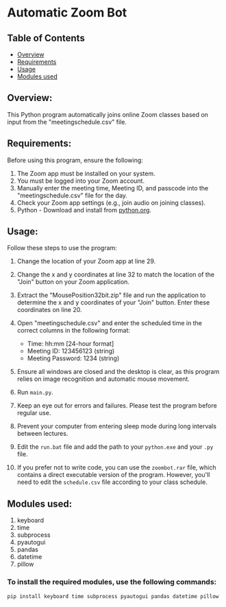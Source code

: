 # Automatic Zoom Bot

## Table of Contents
- [Overview](#Overview)
- [Requirements](#Requirements)
- [Usage](#Usage)
- [Modules used](#Modules-used)

## **Overview:**
This Python program automatically joins online Zoom classes based on input from the "meetingschedule.csv" file.

## **Requirements:**

Before using this program, ensure the following:

1. The Zoom app must be installed on your system.
2. You must be logged into your Zoom account.
3. Manually enter the meeting time, Meeting ID, and passcode into the "meetingschedule.csv" file for the day.
4. Check your Zoom app settings (e.g., join audio on joining classes).
5. Python - Download and install from [python.org](https://www.python.org/downloads/).

## **Usage:**

Follow these steps to use the program:

1. Change the location of your Zoom app at line 29.
2. Change the x and y coordinates at line 32 to match the location of the "Join" button on your Zoom application.
3. Extract the "MousePosition32bit.zip" file and run the application to determine the x and y coordinates of your "Join" button. Enter these coordinates on line 20.
4. Open "meetingschedule.csv" and enter the scheduled time in the correct columns in the following format:

   * Time: hh:mm [24-hour format]
   * Meeting ID: 123456123 (string)
   * Meeting Password: 1234 (string)

5. Ensure all windows are closed and the desktop is clear, as this program relies on image recognition and automatic mouse movement.
6. Run `main.py`.
7. Keep an eye out for errors and failures. Please test the program before regular use.
8. Prevent your computer from entering sleep mode during long intervals between lectures.
9. Edit the `run.bat` file and add the path to your `python.exe` and your `.py` file.
10. If you prefer not to write code, you can use the `zoombot.rar` file, which contains a direct executable version of the program. However, you'll need to edit the `schedule.csv` file according to your class schedule.

## **Modules used:**
1. keyboard
2. time
3. subprocess
4. pyautogui
5. pandas
6. datetime
7. pillow
   
### To install the required modules, use the following commands:

```bash
pip install keyboard time subprocess pyautogui pandas datetime pillow
